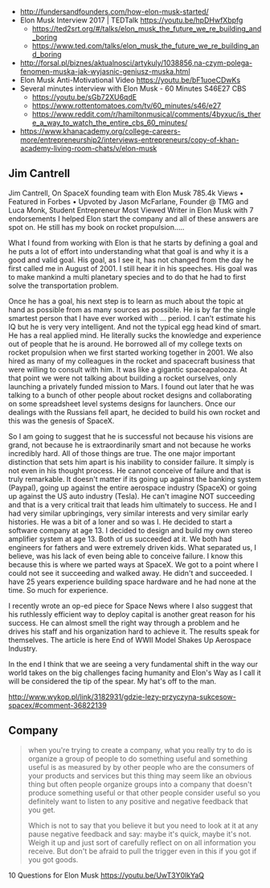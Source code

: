 - http://fundersandfounders.com/how-elon-musk-started/
- Elon Musk Interview 2017 | TEDTalk https://youtu.be/hpDHwfXbpfg
  - https://ted2srt.org/#/talks/elon_musk_the_future_we_re_building_and_boring
  - https://www.ted.com/talks/elon_musk_the_future_we_re_building_and_boring
- http://forsal.pl/biznes/aktualnosci/artykuly/1038856,na-czym-polega-fenomen-muska-jak-wyjasnic-geniusz-muska.html
- Elon Musk Anti-Motivational Video https://youtu.be/bF1uoeCDwKs
- Several minutes interview with Elon Musk - 60 Minutes S46E27 CBS
  - https://youtu.be/sGb72XU6qdE
  - https://www.rottentomatoes.com/tv/60_minutes/s46/e27
  - https://www.reddit.com/r/hamiltonmusical/comments/4byxuc/is_there_a_way_to_watch_the_entire_cbs_60_minutes/
- https://www.khanacademy.org/college-careers-more/entrepreneurship2/interviews-entrepreneurs/copy-of-khan-academy-living-room-chats/v/elon-musk

## Jim Cantrell

Jim Cantrell, On SpaceX founding team with Elon Musk
785.4k Views • Featured in Forbes • Upvoted by Jason McFarlane, Founder @ TMG and Luca Monk, Student Entrepreneur
Most Viewed Writer in Elon Musk with 7 endorsements
I helped Elon start the company and all of these answers are spot on. He still has my book on rocket propulsion.....

What I found from working with Elon is that he starts by defining a goal and he puts a lot of effort into understanding what that goal is and why it is a good and valid goal. His goal, as I see it, has not changed from the day he first called me in August of 2001. I still hear it in his speeches. His goal was to make mankind a multi planetary species and to do that he had to first solve the transportation problem.

Once he has a goal, his next step is to learn as much about the topic at hand as possible from as many sources as possible. He is by far the single smartest person that I have ever worked with ... period. I can't estimate his IQ but he is very very intelligent. And not the typical egg head kind of smart. He has a real applied mind. He literally sucks the knowledge and experience out of people that he is around. He borrowed all of my college texts on rocket propulsion when we first started working together in 2001. We also hired as many of my colleagues in the rocket and spacecraft business that were willing to consult with him. It was like a gigantic spaceapalooza. At that point we were not talking about building a rocket ourselves, only launching a privately funded mission to Mars. I found out later that he was talking to a bunch of other people about rocket designs and collaborating on some spreadsheet level systems designs for launchers. Once our dealings with the Russians fell apart, he decided to build his own rocket and this was the genesis of SpaceX.

So I am going to suggest that he is successful not because his visions are grand, not because he is extraordinarily smart and not because he works incredibly hard. All of those things are true. The one major important distinction that sets him apart is his inability to consider failure. It simply is not even in his thought process. He cannot conceive of failure and that is truly remarkable. It doesn't matter if its going up against the banking system (Paypal), going up against the entire aerospace industry (SpaceX) or going up against the US auto industry (Tesla). He can't imagine NOT succeeding and that is a very critical trait that leads him ultimately to success. He and I had very similar upbringings, very similar interests and very similar early histories. He was a bit of a loner and so was I. He decided to start a software company at age 13. I decided to design and build my own stereo amplifier system at age 13. Both of us succeeded at it. We both had engineers for fathers and were extremely driven kids. What separated us, I believe, was his lack of even being able to conceive failure. I know this because this is where we parted ways at SpaceX. We got to a point where I could not see it succeeding and walked away. He didn't and succeeded. I have 25 years experience building space hardware and he had none at the time. So much for experience.

I recently wrote an op-ed piece for Space News where I also suggest that his ruthlessly efficient way to deploy capital is another great reason for his success. He can almost smell the right way through a problem and he drives his staff and his organization hard to achieve it. The results speak for themselves. The article is here End of WWII Model Shakes Up Aerospace Industry.

In the end I think that we are seeing a very fundamental shift in the way our world takes on the big challenges facing humanity and Elon's Way as I call it will be considered the tip of the spear. My hat's off to the man.

http://www.wykop.pl/link/3182931/gdzie-lezy-przyczyna-sukcesow-spacex/#comment-36822139

## Company

>when you're trying to create a company, what you really try to do is organize a group of people to do something useful and something useful is as measured by by other people who are the consumers of your products and services but this thing may seem like an obvious thing but often people organize groups into a company that doesn't produce something useful or that other people consider useful so you definitely want to listen to any positive and negative feedback that you get.
>
>Which is not to say that you believe it but you need to look at it at any pause negative feedback and say: maybe it's quick, maybe it's not. Weigh it up and just sort of carefully reflect on on all information you receive. But don't be afraid to pull the trigger even in this if you got if you got goods.

10 Questions for Elon Musk https://youtu.be/UwT3Y0lkYaQ